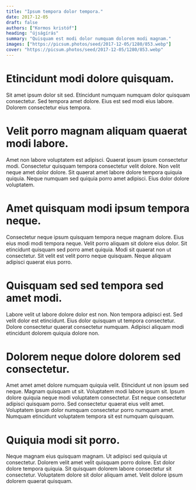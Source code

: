 ```yaml
---
title: "Ipsum tempora dolor tempora."
date: 2017-12-05
draft: false 
authors: ["Kormos kristóf"]
heading: "újságírás"
summary: "Quisquam est modi dolor numquam dolorem modi magnam."
images: ["https://picsum.photos/seed/2017-12-05/1280/853.webp"]
cover: "https://picsum.photos/seed/2017-12-05/1280/853.webp"
---
```

# Etincidunt modi dolore quisquam.        
Sit amet ipsum dolor sit sed. Etincidunt numquam numquam dolor quisquam consectetur. Sed tempora amet dolore. Eius est sed modi eius labore. Dolorem consectetur eius tempora.

# Velit porro magnam aliquam quaerat modi labore.        
Amet non labore voluptatem est adipisci. Quaerat ipsum ipsum consectetur modi. Consectetur quisquam tempora consectetur velit dolore. Non velit neque amet dolor dolore. Sit quaerat amet labore dolore tempora quiquia quiquia. Neque numquam sed quiquia porro amet adipisci. Eius dolor dolore voluptatem.

# Amet quisquam modi ipsum tempora neque.        
Consectetur neque ipsum quisquam tempora neque magnam dolore. Eius eius modi modi tempora neque. Velit porro aliquam sit dolore eius dolor. Sit etincidunt quisquam sed porro amet quiquia. Modi sit quaerat non ut consectetur. Sit velit est velit porro neque quisquam. Neque aliquam adipisci quaerat eius porro.

# Quisquam sed sed tempora sed amet modi.        
Labore velit ut labore dolore dolor est non. Non tempora adipisci est. Sed velit dolor est etincidunt. Eius dolor quisquam ut tempora consectetur. Dolore consectetur quaerat consectetur numquam. Adipisci aliquam modi etincidunt dolorem quiquia dolore non.

# Dolorem neque dolore dolorem sed consectetur.        
Amet amet amet dolore numquam quiquia velit. Etincidunt ut non ipsum sed neque. Magnam quisquam ut sit. Voluptatem modi labore ipsum sit. Ipsum dolore quiquia neque modi voluptatem consectetur. Est neque consectetur adipisci quisquam porro. Sed consectetur quaerat eius velit amet. Voluptatem ipsum dolor numquam consectetur porro numquam amet. Numquam etincidunt voluptatem tempora sit est numquam quisquam.

# Quiquia modi sit porro.        
Neque magnam eius quisquam magnam. Ut adipisci sed quiquia ut consectetur. Dolorem velit amet velit quisquam porro dolore. Est dolor dolore tempora quiquia. Sit quisquam dolorem labore consectetur sit consectetur. Voluptatem dolore sit dolor aliquam amet. Velit dolore ipsum dolorem quaerat quisquam.


